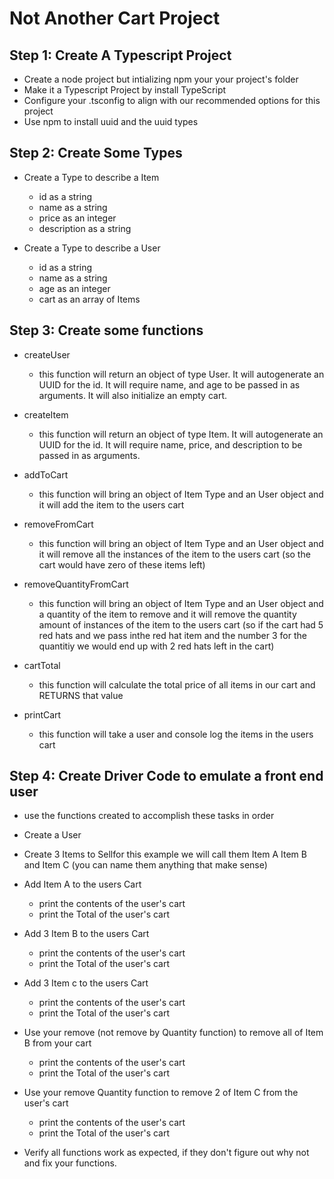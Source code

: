 # Not Another Cart Project
## Step 1: Create A Typescript Project
- Create a node project but intializing npm your your project's folder
- Make it a Typescript Project by install TypeScript
- Configure your .tsconfig to align with our recommended options for this project
- Use npm to install uuid and the uuid types

## Step 2: Create Some Types

- Create a Type to describe a Item
   - id as a string
   - name as a string
   - price as an integer
   - description as a string

- Create a Type to describe a User
    - id as a string
    - name as a string
    - age as an integer
    - cart as an array of Items
    
## Step 3: Create some functions
- createUser
    - this function will return an object of type User.  It will autogenerate an UUID for the id.  It will require name, and age to be passed in as arguments.  It will also initialize an empty cart.

- createItem
    - this function will return an object of type Item.  It will autogenerate an UUID for the id.  It will require name, price, and description to be passed in as arguments.
    
- addToCart
    - this function will bring an object of Item Type and an User object and it will add the item to the users cart

- removeFromCart
    - this function will bring an object of Item Type and an User object and it will remove all the instances of the item to the users cart (so the cart would have zero of these items left)

- removeQuantityFromCart
    - this function will bring an object of Item Type and an User object and a quantity of the item to remove and it will remove the quantity amount of instances of the item to the users cart (so if the cart had 5 red hats and we pass inthe red hat item and the number 3 for the quantitiy we would end up with 2 red hats left in the cart)

- cartTotal
    - this function will calculate the total price of all items in our cart and RETURNS that value

- printCart
    - this function will take a user and console log the items in the users cart 

## Step 4: Create Driver Code to emulate a front end user
- use the functions created to accomplish these tasks in order
- Create a User
- Create 3 Items to Sellfor this example we will call them Item A Item B and Item C (you can name them anything that make sense)
- Add Item A to the users Cart
    - print the contents of the user's cart 
    - print the Total of the user's cart
- Add 3 Item B to the users Cart
    - print the contents of the user's cart 
    - print the Total of the user's cart
- Add 3 Item c to the users Cart
    - print the contents of the user's cart 
    - print the Total of the user's cart
- Use your remove (not remove by Quantity  function) to remove all of Item B from your cart
    - print the contents of the user's cart 
    - print the Total of the user's cart
- Use your remove Quantity  function to remove 2 of Item C from the user's cart
    - print the contents of the user's cart 
    - print the Total of the user's cart

- Verify all functions work as expected, if they don't figure out why not and fix your functions.

